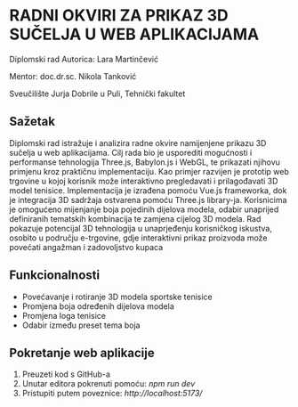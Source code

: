 # RADNI OKVIRI ZA PRIKAZ 3D SUČELJA U WEB APLIKACIJAMA

Diplomski rad Autorica: Lara Martinčević

Mentor: doc.dr.sc. Nikola Tanković

Sveučilište Jurja Dobrile u Puli, Tehnički fakultet

## Sažetak

Diplomski rad istražuje i analizira radne okvire namijenjene prikazu 3D sučelja u web aplikacijama. Cilj rada bio je usporediti mogućnosti i performanse tehnologija Three.js, Babylon.js i WebGL, te prikazati njihovu primjenu kroz praktičnu implementaciju. Kao primjer razvijen je prototip web trgovine u kojoj korisnik može interaktivno pregledavati i prilagođavati 3D model tenisice. Implementacija je izrađena pomoću Vue.js frameworka, dok je integracija 3D sadržaja ostvarena pomoću Three.js library-ja. Korisnicima je omogućeno mijenjanje boja pojedinih dijelova modela, odabir unaprijed definiranih tematskih kombinacija te zamjena cijelog 3D modela. Rad pokazuje potencijal 3D tehnologija u unaprjeđenju korisničkog iskustva, osobito u području e-trgovine, gdje interaktivni prikaz proizvoda može povećati angažman i zadovoljstvo kupaca

## Funkcionalnosti

- Povećavanje i rotiranje 3D modela sportske tenisice
- Promjena boja određenih dijelova modela
- Promjena loga tenisice
- Odabir između preset tema boja

## Pokretanje web aplikacije

1. Preuzeti kod s GitHub-a
2. Unutar editora pokrenuti pomoću: _npm run dev_
3. Pristupiti putem poveznice: _http://localhost:5173/_
